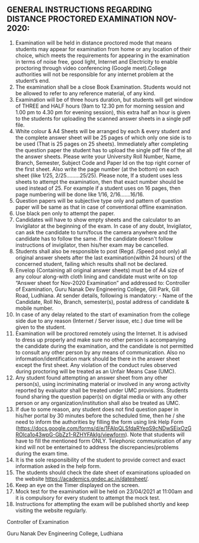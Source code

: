 ## GENERAL INSTRUCTIONS REGARDING DISTANCE PROCTORED EXAMINATION NOV-2020:

1.	Examination will be held in distance proctored mode that means students may appear for examination from home or any location of their choice, which meets the requirements for appearing in the examination in terms of noise free, good light, Internet and Electricity to enable proctoring through video conferencing (Google meet).College authorities will not be responsible for any internet problem at the student’s end.
2.	The examination shall be a close Book Examination. Students would not be allowed to refer to any reference material, of any kind.
3.	Examination will be of three hours duration, but students will get window of THREE and HALF hours (9am to 12.30 pm for morning session and 1.00 pm to 4.30 pm for evening session), this extra half an hour is given to the students for uploading the scanned answer sheets in a single pdf file.
4.	White colour & A4 Sheets will be arranged by each & every student and the complete answer sheet will be 25 pages of which only one side is to be used (That is 25 pages on 25 sheets). Immediately after completing the question paper the student has to upload the single pdf file of the all the answer sheets. Please write your University Roll Number, Name, Branch, Semester, Subject Code and Paper Id on the top right corner of the first sheet. Also write the page number (at the bottom) on each sheet (like 1/25, 2/25………25/25). Please note, If a student uses less sheets to attempt the examination, then that exact number should be used instead of 25. For example if a student uses on 16 pages, then page numbering will be done like 1/16, 2/16…….16/16.
5.	Question papers will be subjective type only and pattern of question paper will be same as that in case of conventional offline examination.
6.	Use black pen only to attempt the paper.
7.	Candidates will have to show empty sheets and the calculator to an Invigilator at the beginning of the exam. In case of any doubt, Invigilator, can ask the candidate to turn/focus the camera anywhere and the candidate has to follow the same. if the candidate doesn't follow instructions of invigilator, then his/her exam may be cancelled.
8.	Students shall also be responsible to post (Regd. /Speed post only) all original answer sheets after the last examination(within 24 hours) of the concerned student, failing which results shall not be declared.
9.	Envelop (Containing all original answer sheets) must be of A4 size of any colour along-with cloth lining and candidate must write on top “Answer sheet for Nov-2020 Examination” and addressed to: Controller of Examination, Guru Nanak Dev Engineering College, Gill Park, Gill Road, Ludhiana.
At sender details, following is mandatory: -
Name of the Candidate, Roll No, Branch, semester(s), postal address of candidate & mobile number.
10.	In case of any delay related to the start of examination from the college side due to any reason (Internet / Server issue, etc.) due time will be given to the student.
11.	Examination will be proctored remotely using the Internet. It is advised to dress up properly and make sure no other person is accompanying the candidate during the examination, and the candidate is not permitted to consult any other person by any means of communication. Also no information/identification mark should be there in the answer sheet except the first sheet. Any violation of the conduct rules observed during proctoring will be treated as an Unfair Means Case (UMC).
12.	Any student found attempting an answer sheet from any other person(s), using incriminating material or involved in any wrong activity reported by evaluator shall be treated under UMC provisions. Students found sharing the question paper(s) on digital media or with any other person or any organization/institution shall also be treated as UMC.
13.	If due to some reason, any student does not find question paper in his/her portal by 30 minutes before the scheduled time, then he / she need to inform the authorities by filling the form using link  Help Form (https://docs.google.com/forms/d/e/1FAIpQLSfdaRYeqS9cNDwSEixOzGROlca1o43wpG-GbZz1-RZHYFAkIg/viewform). Note that students will have to fill the mentioned form ONLY. Telephonic communication of any kind will not be entertained to address the discrepancies/problems during the exam time.
14.	It is the sole responsibility of the student to provide correct and exact information asked in the help form.
15.	The students should check the date sheet of examinations uploaded on the website https://academics.gndec.ac.in/datesheet/.
16.	Keep an eye on the Timer displayed on the screen.
17.	Mock test for the examination will be held on 23/04/2021 at 11:00am and it is compulsory for every student to attempt the mock test.
18.	Instructions for attempting the exam will be published shortly and keep visiting the website regularly.

Controller of Examination

Guru Nanak Dev Engineering College, Ludhiana
